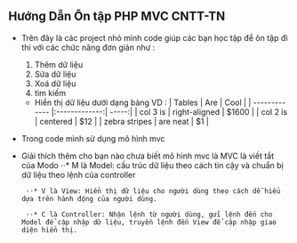 ## Hướng Dẫn Ôn tập PHP MVC CNTT-TN
- Trên đây là các project nhỏ mình code giúp các bạn học tập để ôn tập đi thi với các chức năng đơn giản như :
    1. Thêm dữ liệu
    2. Sửa dữ liệu
    3. Xoá dữ liệu
    4. tìm kiếm
    - Hiển thị dữ liệu dưới dạng bảng VD :
    | Tables        | Are           | Cool  |
    | ------------- |:-------------:| -----:|
    | col 3 is      | right-aligned | $1600 |
    | col 2 is      | centered      |   $12 |
    | zebra stripes | are neat      |    $1 |
 
 - Trong code mình sử dụng mô hình mvc 
 
 - Giải thích thêm cho bạn nào chưa biết mô hình mvc là MVC là viết tắt của Modo
        ⋅⋅* M là Model: cấu trúc dữ liệu theo cách tin cậy và chuẩn bị dữ liệu theo lệnh của controller
         
        ⋅⋅* V là View: Hiển thị dữ liệu cho người dùng theo cách dễ hiểu dựa trên hành động của người dùng.
         
        ⋅⋅* C là Controller: Nhận lệnh từ người dùng, gửi lệnh đến cho Model để cập nhập dữ liệu, truyền lệnh đến View để cập nhập giao diện hiển thị.
